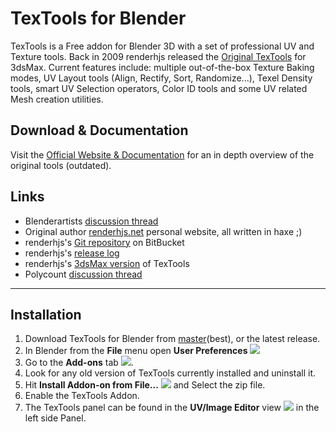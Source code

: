 # TexTools for Blender #

TexTools is a Free addon for Blender 3D with a set of professional UV and Texture tools. Back in 2009 renderhjs released the [Original TexTools](http://renderhjs.net/textools/) for 3dsMax. Current features include: multiple out-of-the-box Texture Baking modes, UV Layout tools (Align, Rectify, Sort, Randomize...), Texel Density tools, smart UV Selection operators, Color ID tools and some UV related Mesh creation utilities.

## Download & Documentation ##
Visit the [Official Website & Documentation](http://renderhjs.net/textools/blender/) for an in depth overview of the original tools (outdated).

## Links ##
* Blenderartists [discussion thread](https://blenderartists.org/forum/showthread.php?443182-TexTools-for-Blender)
* Original author [renderhjs.net](http://www.renderhjs.net/) personal website, all written in haxe ;)
* renderhjs's [Git repository](https://bitbucket.org/renderhjs/textools-blender) on BitBucket
* renderhjs's [release log](http://renderhjs.net/textools/blender/log.html)
* renderhjs's [3dsMax version](http://renderhjs.net/textools/) of TexTools
* Polycount [discussion thread](http://polycount.com/discussion/197226/textools-for-blender)

---

## Installation ##

1. Download TexTools for Blender from [master](https://github.com/SavMartin/TexTools-Blender/archive/master.zip)(best), or the latest release.
2. In Blender from the **File** menu open **User Preferences** ![](http://renderhjs.net/textools/blender/img/installation_open_preferences.png) 
3. Go to the **Add-ons** tab ![](http://renderhjs.net/textools/blender/img/installation_addons.png).
4. Look for any old version of TexTools currently installed and uninstall it.
5. Hit **Install Addon-on from File...** ![](http://renderhjs.net/textools/blender/img/installation_install_addon_from_file.png) and Select the zip file.
6. Enable the TexTools Addon.
7. The TexTools panel can be found in the **UV/Image Editor** view ![](http://renderhjs.net/textools/blender/img/installation_uv_image_editor.png) in the left side Panel.

